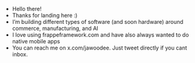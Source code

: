 - Hello there!
- Thanks for landing here :)
- I’m building different types of software (and soon hardware) around commerce, manufacturing, and AI
- I love using frappeframework.com and have also always wanted to do native mobile apps
- You can reach me on x.com/jawoodee. Just tweet directly if you cant inbox.

<!---
dawoodjee/dawoodjee is a ✨ special ✨ repository because its `README.md` (this file) appears on your GitHub profile.
You can click the Preview link to take a look at your changes.
--->
